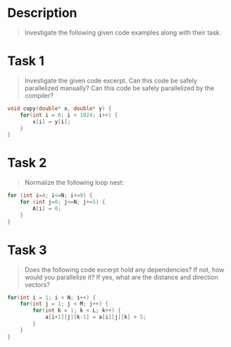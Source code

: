 # Description
> Investigate the following given code examples along with their task.

# Task 1
> Investigate the given code excerpt. Can this code be safely parallelized manually? Can this code be safely parallelized by the compiler?
```C
void copy(double* x, double* y) {
    for(int i = 0; i < 1024; i++) {
        x[i] = y[i];
    }
}
```

# Task 2
> Normalize the following loop nest:
```C
for (int i=4; i<=N; i+=9) {
    for (int j=0; j<=N; j+=5) {
        A[i] = 0;
    }
}
```

# Task 3
> Does the following code excerpt hold any dependencies? If not, how would you parallelize it? If yes, what are the distance and direction vectors?
```C
for(int i = 1; i < N; i++) {
    for(int j = 1; j < M; j++) {
        for(int k = 1; k < L; k++) {
            a[i+1][j][k-1] = a[i][j][k] + 5;
        }
    }
}
```